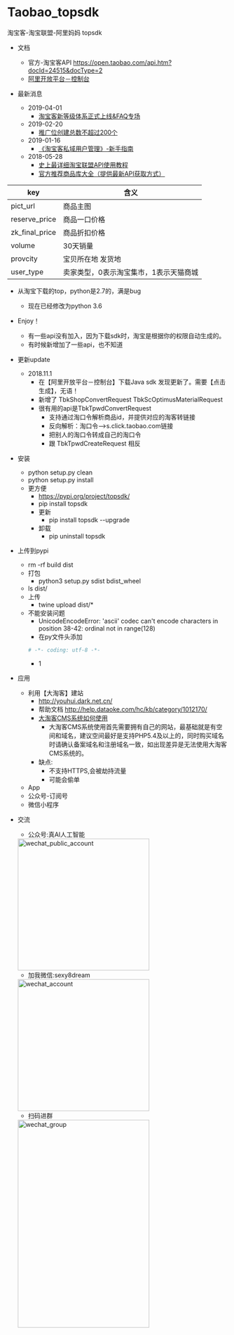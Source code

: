 # Taobao_topsdk
淘宝客-淘宝联盟-阿里妈妈 topsdk

- 文档
    - 官方-淘宝客API https://open.taobao.com/api.htm?docId=24515&docType=2
    - [阿里开放平台－控制台](http://console.open.taobao.com/app/appList.htm#/app/manager)

- 最新消息
    - 2019-04-01
        - [淘宝客新等级体系正式上线&FAQ专场](https://tbk.bbs.taobao.com/detail.html?spm=a219t.7900221/1.1998910419.de4e1af6f0.6edb75a58McTjx&postId=9119458)
    - 2019-02-20
        - [推广位创建总数不超过200个](https://tbk.bbs.taobao.com/detail.html?spm=a219t.7900221/1.1998910419.39.6edb75a58McTjx&appId=45301&postId=9102740)
    - 2019-01-16
        - [《淘宝客私域用户管理》-新手指南](https://mo.m.taobao.com/pdum)
    - 2018-05-28
        - [史上最详细淘宝联盟API使用教程](https://tbk.bbs.taobao.com/detail.html?postId=8576944)
        - [官方推荐商品库大全（提供最新API获取方式）](https://tbk.bbs.taobao.com/detail.html?appId=45301&postId=8576096)

| key | 含义 |
| ------ | ------ |
| pict_url | 商品主图 |
| reserve_price | 商品一口价格 |
| zk_final_price | 商品折扣价格 |
| volume | 30天销量 |
| provcity | 宝贝所在地  发货地 |
| user_type | 卖家类型，0表示淘宝集市，1表示天猫商城 |


- 从淘宝下载的top，python是2.7的，满是bug
    - 现在已经修改为python 3.6
- Enjoy！
    - 有一些api没有加入，因为下载sdk时，淘宝是根据你的权限自动生成的。
    - 有时候新增加了一些api，也不知道

- 更新update
    - 2018.11.1
        - 在【阿里开放平台－控制台】下载Java sdk 发现更新了。需要【点击生成】，无语！
        - 新增了 TbkShopConvertRequest TbkScOptimusMaterialRequest
        - 很有用的api是TbkTpwdConvertRequest
            - 支持通过淘口令解析商品id，并提供对应的淘客转链接
            - 反向解析：淘口令-->s.click.taobao.com链接
            - 把别人的淘口令转成自己的淘口令
            -  跟 TbkTpwdCreateRequest 相反

- 安装
    - python setup.py clean
    - python setup.py install
    - 更方便
        - https://pypi.org/project/topsdk/
        - pip install topsdk
        - 更新
            - pip install topsdk --upgrade
        - 卸载
            - pip uninstall topsdk

- 上传到pypi
    - rm -rf build dist
    - 打包
        - python3 setup.py sdist bdist_wheel
    - ls dist/
    - 上传
        - twine upload dist/*
    - 不能安装问题
        - UnicodeEncodeError: 'ascii' codec can't encode characters in position 38-42: ordinal not in range(128)
        - 在py文件头添加
        ```python
        # -*- coding: utf-8 -*-
        ```
        - 1

- 应用
    - 利用【大淘客】建站
        - http://youhui.dark.net.cn/
        - 帮助文档 http://help.dataoke.com/hc/kb/category/1012170/
        - [大淘客CMS系统如何使用](http://help.dataoke.com/hc/kb/article/1128855/)
            - 大淘客CMS系统使用首先需要拥有自己的网站，最基础就是有空间和域名，建议空间最好是支持PHP5.4及以上的，同时购买域名时请确认备案域名和注册域名一致，如出现差异是无法使用大淘客CMS系统的。
        - 缺点:
            - 不支持HTTPS,会被劫持流量
            - 可能会偷单
    - App
    - 公众号-订阅号
    - 微信小程序

- 交流
    - 公众号:真AI人工智能
    <img src="http://images7n.dark.net.cn/true_ai_wxpa.jpg" width = "300" height = "300" alt="wechat_public_account"  />

    - 加我微信:sexy8dream
    <img src="http://images7n.dark.net.cn/sexy8dream.jpg" width = "300" height = "300" alt="wechat_account"  />

    - 扫码进群
    <img src="http://images7n.dark.net.cn/cps-union-tb-jd-pdd8.jpg" width = "300" height = "473" alt="wechat_group"  />
